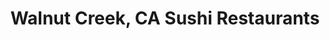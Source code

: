 ---
layout: city
title: Walnut Creek, CA Sushi Restaurants
permalink: /california/walnut-creek/
stateAbbr: CA
stateName: California
cityName: Walnut Creek

---